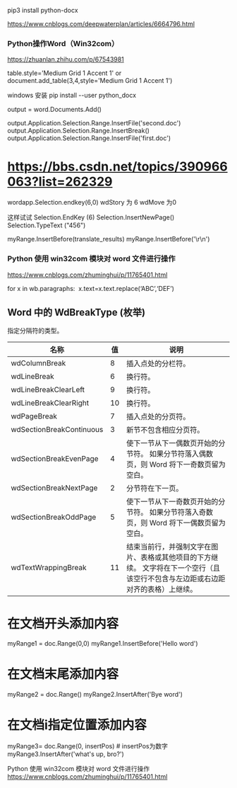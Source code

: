 

pip3 install python-docx



https://www.cnblogs.com/deepwaterplan/articles/6664796.html

### Python操作Word（Win32com）
https://zhuanlan.zhihu.com/p/67543981


table.style='Medium Grid 1 Accent 1' 
or
document.add_table(3,4,style='Medium Grid 1 Accent 1')

windows 安装 pip install --user python_docx


output = word.Documents.Add()

output.Application.Selection.Range.InsertFile('second.doc')
output.Application.Selection.Range.InsertBreak()
output.Application.Selection.Range.InsertFile('first.doc')



# https://bbs.csdn.net/topics/390966063?list=262329

wordapp.Selection.endkey(6,0) wdStory 为 6 wdMove 为0

这样试试 
Selection.EndKey (6) Selection.InsertNewPage() Selection.TypeText ("456")

myRange.InsertBefore(translate_results) myRange.InsertBefore('\r\n')



### Python 使用 win32com 模块对 word 文件进行操作
https://www.cnblogs.com/zhuminghui/p/11765401.html


for x in wb.paragraphs:
​ x.text=x.text.replace(‘ABC’,‘DEF’)



## Word 中的 WdBreakType (枚举)


指定分隔符的类型。

| 名称                       | 值  | 说明                                                               |
|--------------------------|----|------------------------------------------------------------------|
| wdColumnBreak            | 8  | 插入点处的分栏符。                                                        |
| wdLineBreak              | 6  | 换行符。                                                             |
| wdLineBreakClearLeft     | 9  | 换行符。                                                             |
| wdLineBreakClearRight    | 10 | 换行符。                                                             |
| wdPageBreak              | 7  | 插入点处的分页符。                                                        |
| wdSectionBreakContinuous | 3  | 新节不包含相应分页符。                                                      |
| wdSectionBreakEvenPage   | 4  | 使下一节从下一偶数页开始的分节符。 如果分节符落入偶数页，则 Word 将下一奇数页留为空白。                  |
| wdSectionBreakNextPage   | 2  | 分节符在下一页。                                                         |
| wdSectionBreakOddPage    | 5  | 使下一节从下一奇数页开始的分节符。 如果分节符落入奇数页，则 Word 将下一偶数页留为空白。                  |
| wdTextWrappingBreak      | 11 | 结束当前行，并强制文字在图片、表格或其他项目的下方继续。 文字将在下一个空行（且该空行不包含与左边距或右边距对齐的表格）上继续。 |


# 在文档开头添加内容
myRange1 = doc.Range(0,0)
myRange1.InsertBefore('Hello word')

# 在文档末尾添加内容
myRange2 = doc.Range()
myRange2.InsertAfter('Bye word') 


# 在文档i指定位置添加内容
myRange3= doc.Range(0, insertPos) # insertPos为数字
myRange3.InsertAfter('what's up, bro?')

Python 使用 win32com 模块对 word 文件进行操作
https://www.cnblogs.com/zhuminghui/p/11765401.html